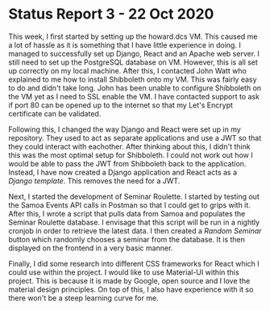 # Status Report 3 - 22 Oct 2020

This week, I first started by setting up the howard.dcs VM. This caused me a lot of hassle as it is something that I have little experience in doing. I managed to successfully set up Django, React and an Apache web server. I still need to set up the PostgreSQL database on VM. However, this is all set up correctly on my local machine. After this, I contacted John Watt who explained to me how to install Shibboleth onto my VM. This was fairly easy to do and didn't take long. John has been unable to configure Shibboleth on the VM yet as I need to SSL enable the VM. I have contacted support to ask if port 80 can be opened up to the internet so that my Let's Encrypt certificate can be validated.

Following this, I changed the way Django and React were set up in my repository. They used to act as separate applications and use a JWT so that they could interact with eachother. After thinking about this, I didn't think this was the most optimal setup for Shibboleth. I could not work out how I would be able to pass the JWT from Shibboleth back to the application. Instead, I have now created a Django application and React acts as a _Django template_. This removes the need for a JWT.

Next, I started the development of Seminar Roulette. I started by testing out the Samoa Events API calls in Postman so that I could get to grips with it. After this, I wrote a script that pulls data from Samoa and populates the Seminar Roulette database. I envisage that this script will be run in a nightly cronjob in order to retrieve the latest data. I then created a _Random Seminar_ button which randomly chooses a seminar from the database. It is then displayed on the frontend in a very basic manner.

Finally, I did some research into different CSS frameworks for React which I could use within the project. I would like to use Material-UI within this project. This is because it is made by Google, open source and I love the material design principles. On top of this, I also have experience with it so there won't be a steep learning curve for me.
